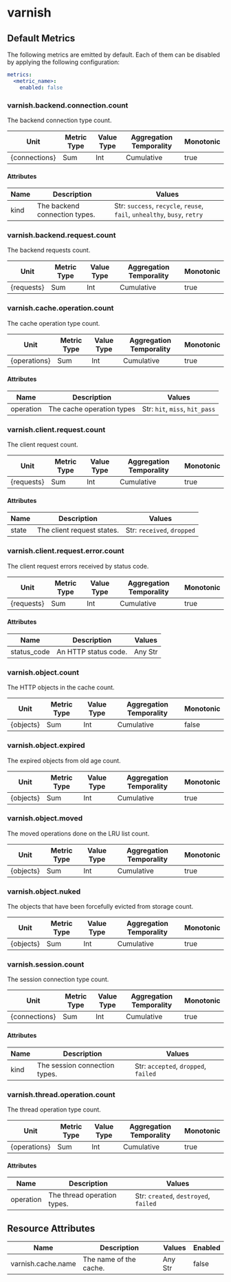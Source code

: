 [comment]: <> (Code generated by mdatagen. DO NOT EDIT.)

# varnish

## Default Metrics

The following metrics are emitted by default. Each of them can be disabled by applying the following configuration:

```yaml
metrics:
  <metric_name>:
    enabled: false
```

### varnish.backend.connection.count

The backend connection type count.

| Unit | Metric Type | Value Type | Aggregation Temporality | Monotonic |
| ---- | ----------- | ---------- | ----------------------- | --------- |
| {connections} | Sum | Int | Cumulative | true |

#### Attributes

| Name | Description | Values |
| ---- | ----------- | ------ |
| kind | The backend connection types. | Str: ``success``, ``recycle``, ``reuse``, ``fail``, ``unhealthy``, ``busy``, ``retry`` |

### varnish.backend.request.count

The backend requests count.

| Unit | Metric Type | Value Type | Aggregation Temporality | Monotonic |
| ---- | ----------- | ---------- | ----------------------- | --------- |
| {requests} | Sum | Int | Cumulative | true |

### varnish.cache.operation.count

The cache operation type count.

| Unit | Metric Type | Value Type | Aggregation Temporality | Monotonic |
| ---- | ----------- | ---------- | ----------------------- | --------- |
| {operations} | Sum | Int | Cumulative | true |

#### Attributes

| Name | Description | Values |
| ---- | ----------- | ------ |
| operation | The cache operation types | Str: ``hit``, ``miss``, ``hit_pass`` |

### varnish.client.request.count

The client request count.

| Unit | Metric Type | Value Type | Aggregation Temporality | Monotonic |
| ---- | ----------- | ---------- | ----------------------- | --------- |
| {requests} | Sum | Int | Cumulative | true |

#### Attributes

| Name | Description | Values |
| ---- | ----------- | ------ |
| state | The client request states. | Str: ``received``, ``dropped`` |

### varnish.client.request.error.count

The client request errors received by status code.

| Unit | Metric Type | Value Type | Aggregation Temporality | Monotonic |
| ---- | ----------- | ---------- | ----------------------- | --------- |
| {requests} | Sum | Int | Cumulative | true |

#### Attributes

| Name | Description | Values |
| ---- | ----------- | ------ |
| status_code | An HTTP status code. | Any Str |

### varnish.object.count

The HTTP objects in the cache count.

| Unit | Metric Type | Value Type | Aggregation Temporality | Monotonic |
| ---- | ----------- | ---------- | ----------------------- | --------- |
| {objects} | Sum | Int | Cumulative | false |

### varnish.object.expired

The expired objects from old age count.

| Unit | Metric Type | Value Type | Aggregation Temporality | Monotonic |
| ---- | ----------- | ---------- | ----------------------- | --------- |
| {objects} | Sum | Int | Cumulative | true |

### varnish.object.moved

The moved operations done on the LRU list count.

| Unit | Metric Type | Value Type | Aggregation Temporality | Monotonic |
| ---- | ----------- | ---------- | ----------------------- | --------- |
| {objects} | Sum | Int | Cumulative | true |

### varnish.object.nuked

The objects that have been forcefully evicted from storage count.

| Unit | Metric Type | Value Type | Aggregation Temporality | Monotonic |
| ---- | ----------- | ---------- | ----------------------- | --------- |
| {objects} | Sum | Int | Cumulative | true |

### varnish.session.count

The session connection type count.

| Unit | Metric Type | Value Type | Aggregation Temporality | Monotonic |
| ---- | ----------- | ---------- | ----------------------- | --------- |
| {connections} | Sum | Int | Cumulative | true |

#### Attributes

| Name | Description | Values |
| ---- | ----------- | ------ |
| kind | The session connection types. | Str: ``accepted``, ``dropped``, ``failed`` |

### varnish.thread.operation.count

The thread operation type count.

| Unit | Metric Type | Value Type | Aggregation Temporality | Monotonic |
| ---- | ----------- | ---------- | ----------------------- | --------- |
| {operations} | Sum | Int | Cumulative | true |

#### Attributes

| Name | Description | Values |
| ---- | ----------- | ------ |
| operation | The thread operation types. | Str: ``created``, ``destroyed``, ``failed`` |

## Resource Attributes

| Name | Description | Values | Enabled |
| ---- | ----------- | ------ | ------- |
| varnish.cache.name | The name of the cache. | Any Str | false |
